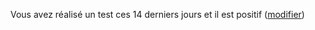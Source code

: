 Vous avez réalisé un test ces 14 derniers jours et il est positif <span class="modifier">(<a href="#depistage">modifier</a>)</span>
